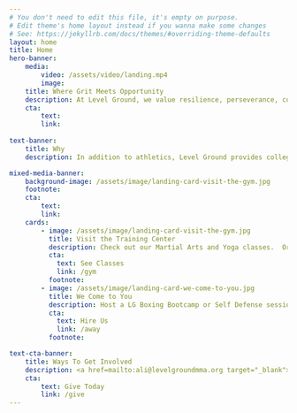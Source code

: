 ```yaml
---
# You don't need to edit this file, it's empty on purpose.
# Edit theme's home layout instead if you wanna make some changes
# See: https://jekyllrb.com/docs/themes/#overriding-theme-defaults
layout: home
title: Home
hero-banner:
    media:
        video: /assets/video/landing.mp4
        image:
    title: Where Grit Meets Opportunity
    description: At Level Ground, we value resilience, perseverance, community, and opportunity.  Our Mixed Martial Arts, Jiu Jitsu, Kickboxing, and Yoga offerings empower members of all ages to embrace a healthy lifestyle while enjoying connection to a supportive, family-oriented community.
    cta:
        text: 
        link: 
        
text-banner:
    title: Why
    description: In addition to athletics, Level Ground provides college access and career opportunities to Boston youth.  Our young people are exposed to a disproportionately high level of poverty and crime, and live in neighborhoods that experience a greater prevalence of obesity-related illnesses. From assistance with college applications to employment at our gym, access to our community garden, and free athletic training, Level Ground strives to meet the needs of our youth in an authentic and compassionate manner.

mixed-media-banner:
    background-image: /assets/image/landing-card-visit-the-gym.jpg
    footnote: 
    cta:
        text: 
        link: 
    cards:
        - image: /assets/image/landing-card-visit-the-gym.jpg
          title: Visit the Training Center
          description: Check out our Martial Arts and Yoga classes.  Or, sign up for personal training with one of our Student Trainers. 
          cta:
            text: See Classes
            link: /gym
          footnote:   
        - image: /assets/image/landing-card-we-come-to-you.jpg
          title: We Come to You
          description: Host a LG Boxing Bootcamp or Self Defense session for your company or group onsite. 
          cta:
            text: Hire Us
            link: /away
          footnote: 

text-cta-banner:
    title: Ways To Get Involved
    description: <a href=mailto:ali@levelgroundmma.org target="_blank">Ask</a> about volunteer opportunities with our tutoring, professional development, youth employment, and athletic programs.  Level Ground is a tax-exempt nonprofit under the IRS (EIN 46-3915852) and supported by friends like you.
    cta:
        text: Give Today
        link: /give
---
```

